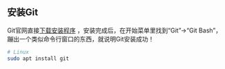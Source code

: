 ## 安装Git

Git官网直接[下载安装程序](https://git-scm.com/downloads) ，安装完成后，在开始菜单里找到“Git”->“Git Bash”，蹦出一个类似命令行窗口的东西，就说明Git安装成功！ 

```bash
# Linux
sudo apt install git
```


